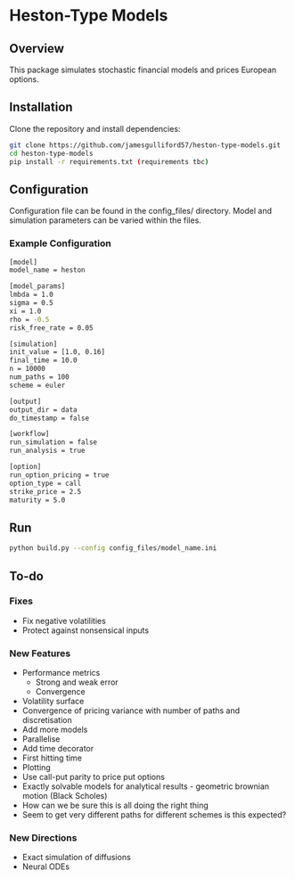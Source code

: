 # Heston-Type Models

## Overview
This package simulates stochastic financial models and prices European options. 

## Installation
Clone the repository and install dependencies:
```bash
git clone https://github.com/jamesgulliford57/heston-type-models.git
cd heston-type-models
pip install -r requirements.txt (requirements tbc)
```

## Configuration 
Configuration file can be found in the config_files/ directory. Model and 
simulation parameters can be varied within the files.
### Example Configuration
```bash
[model]
model_name = heston 

[model_params]
lmbda = 1.0
sigma = 0.5
xi = 1.0
rho = -0.5
risk_free_rate = 0.05

[simulation]
init_value = [1.0, 0.16] 
final_time = 10.0 
n = 10000
num_paths = 100
scheme = euler

[output]
output_dir = data
do_timestamp = false

[workflow]
run_simulation = false
run_analysis = true

[option]
run_option_pricing = true
option_type = call
strike_price = 2.5
maturity = 5.0
```
## Run
```bash
python build.py --config config_files/model_name.ini
```

## To-do
### Fixes
- Fix negative volatilities
- Protect against nonsensical inputs

### New Features
- Performance metrics
   - Strong and weak error
   - Convergence
- Volatility surface
- Convergence of pricing variance with number of paths and discretisation
- Add more models
- Parallelise
- Add time decorator
- First hitting time
- Plotting
- Use call-put parity to price put options
- Exactly solvable models for analytical results - geometric brownian motion (Black Scholes)
- How can we be sure this is all doing the right thing
- Seem to get very different paths for different schemes is this expected?

### New Directions
- Exact simulation of diffusions
- Neural ODEs
